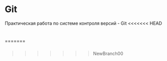 # Git
Практическая работа по системе контроля версий - Git
<<<<<<< HEAD
#
##
=======
###
>>>>>>> NewBranch00
